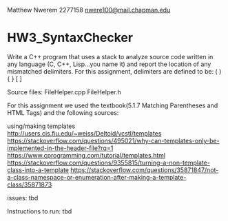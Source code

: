 Matthew Nwerem
2277158
nwere100@mail.chapman.edu


# HW3_SyntaxChecker
Write a C++ program that uses a stack to analyze source code written in any language (C, C++, Lisp…you name it) and report the location of any mismatched delimiters. For this assignment, delimiters are defined to be: ( ) { } [ ]

Source files: FileHelper.cpp FileHelper.h

For this assignment we used the textbook(5.1.7 Matching Parentheses and HTML Tags) and the following sources:

using/making templates
http://users.cis.fiu.edu/~weiss/Deltoid/vcstl/templates
https://stackoverflow.com/questions/495021/why-can-templates-only-be-implemented-in-the-header-file?rq=1
https://www.cprogramming.com/tutorial/templates.html
https://stackoverflow.com/questions/9355815/turning-a-non-template-class-into-a-template
https://stackoverflow.com/questions/35871847/not-a-class-namespace-or-enumeration-after-making-a-template-class/35871873

issues: tbd

Instructions to run: tbd
